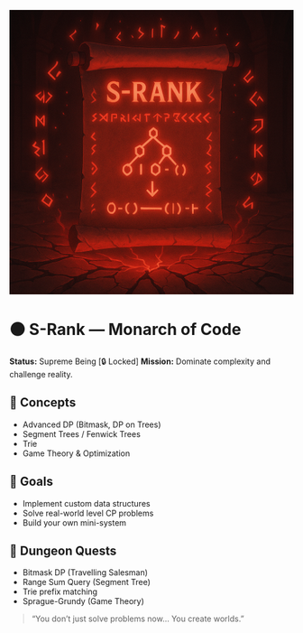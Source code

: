 ![SSS-Rank](../assets/rank-ups/s-rank.png)

# ⚫ S-Rank — Monarch of Code

**Status:** Supreme Being [🔒 Locked] 
**Mission:** Dominate complexity and challenge reality.

## 🧠 Concepts
- Advanced DP (Bitmask, DP on Trees)
- Segment Trees / Fenwick Trees
- Trie
- Game Theory & Optimization

## 🎯 Goals
- Implement custom data structures
- Solve real-world level CP problems
- Build your own mini-system

## 🧪 Dungeon Quests
- Bitmask DP (Travelling Salesman)
- Range Sum Query (Segment Tree)
- Trie prefix matching
- Sprague-Grundy (Game Theory)

> “You don’t just solve problems now… You create worlds.”
